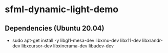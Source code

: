 # sfml-dynamic-light-demo

## Dependencies (Ubuntu 20.04)
  - sudo apt-get install -y libgl1-mesa-dev libxmu-dev libx11-dev libxrandr-dev libxcursor-dev libxinerama-dev libudev-dev
